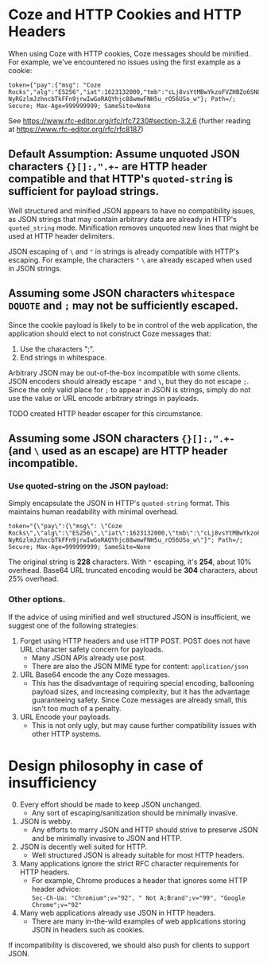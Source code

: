 # Coze and HTTP Cookies and HTTP Headers

When using Coze with HTTP cookies, Coze messages should be minified.  For
example, we've encountered no issues using the first example as a cookie:

```
token={"pay":{"msg": "Coze Rocks","alg":"ES256","iat":1623132000,"tmb":"cLj8vsYtMBwYkzoFVZHBZo6SNL8wSdCIjCKAwXNuhOk","typ":"cyphr.me/msg"},"sig":"Jl8Kt4nznAf0LGgO5yn_9HkGdY3ulvjg-NyRGzlmJzhncbTkFFn9jrwIwGoRAQYhjc88wmwFNH5u_rO56USo_w"}; Path=/;  Secure; Max-Age=999999999; SameSite=None
```

See https://www.rfc-editor.org/rfc/rfc7230#section-3.2.6 (further reading at
https://www.rfc-editor.org/rfc/rfc8187)

## Default Assumption: Assume unquoted JSON characters ```{}[]:,".+-``` are HTTP header compatible and that HTTP's `quoted-string` is sufficient for payload strings.

Well structured and minified JSON appears to have no compatibility issues, as
JSON strings that may contain arbitrary data are already in HTTP's
`quoted_string` mode. Minification removes unquoted new lines that might be used
at HTTP header delimiters.  

JSON escaping of `\` and `"` in strings is already compatible with HTTP's
escaping.  For example, the characters `"` `\` are already escaped when used in
JSON strings.  


## Assuming some JSON characters `whitespace DQUOTE` and `;` may not be sufficiently escaped.

Since the cookie payload is likely to be in control of the web application, the
application should elect to not construct Coze messages that:

1. Use the characters ";". 
2. End strings in whitespace.

Arbitrary JSON may be out-of-the-box incompatible with some clients.  JSON encoders should already escape
`"` and `\`, but they do not escape `;`.  Since the only valid place for `;` to
appear in JSON is strings, simply do not use the value or URL encode arbitrary
strings in payloads.  

TODO created HTTP header escaper for this circumstance.

## Assuming some JSON characters ```{}[]:,".+-``` (and `\` used as an escape) are HTTP header incompatible.

### Use quoted-string on the JSON payload:
Simply encapsulate the JSON in HTTP's `quoted-string` format.  This maintains
human readability with minimal overhead.  

```HTTP
token="{\"pay\":{\"msg\": \"Coze Rocks\",\"alg\":\"ES256\",\"iat\":1623132000,\"tmb\":\"cLj8vsYtMBwYkzoFVZHBZo6SNL8wSdCIjCKAwXNuhOk\",\"typ\":\"cyphr.me/msg\"},\"sig\":\"Jl8Kt4nznAf0LGgO5yn_9HkGdY3ulvjg-NyRGzlmJzhncbTkFFn9jrwIwGoRAQYhjc88wmwFNH5u_rO56USo_w\"}"; Path=/;  Secure; Max-Age=999999999; SameSite=None
```

The original string is **228** characters.  With `"` escaping, it's **254**,
about 10% overhead.  Base64 URL truncated encoding would be **304** characters,
about 25% overhead.  

### Other options.  

If the advice of using minified and well structured JSON is insufficient, we
suggest one of the following strategies:  
1. Forget using HTTP headers and use HTTP POST. POST does not have URL character
   safety concern for payloads.  
	- Many JSON APIs already use post.  
	- There are also the JSON MIME type for content: `application/json`
2. URL Base64 encode the any Coze messages.  
	- This has the disadvantage of requiring special encoding, ballooning payload
  sizes, and increasing complexity, but it has the advantage guaranteeing
  safety.  Since Coze messages are already small, this isn't too much of a
  penalty.  
3. URL Encode your payloads.  
	- This is not only ugly, but may cause further compatibility issues with other
	HTTP systems. 

# Design philosophy in case of insufficiency

0. Every effort should be made to keep JSON unchanged.
	- Any sort of escaping/sanitization should be minimally invasive.  
1. JSON is webby.  
	- Any efforts to marry JSON and HTTP should strive to preserve JSON and be
	minimally invasive to JSON and HTTP.  
2. JSON is decently well suited for HTTP.  
	- Well structured JSON is already suitable for most HTTP headers.  
3. Many applications ignore the strict RFC character requirements for HTTP
   headers.  
	- For example, Chrome produces a header that ignores some HTTP header advice:  
		`Sec-Ch-Ua: "Chromium";v="92", " Not A;Brand";v="99", "Google Chrome";v="92"` 
4. Many web applications already use JSON in HTTP headers.
	- There are many in-the-wild examples of web applications storing JSON in headers such as cookies.  


If incompatibility is discovered, we should also push for clients to support JSON.  

